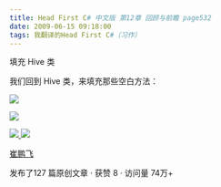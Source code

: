 ```yaml
---
title: Head First C# 中文版 第12章 回顾与前瞻 page532
date: 2009-06-15 09:18:00
tags: 我翻译的Head First C#（习作）
---
```

填充  Hive  类

  

我们回到  Hive  类，来填充那些空白方法：

  

![](https://p-blog.csdn.net/images/p_blog_csdn_net/cuipengfei1/EntryImages/20090615/2009-06-15_09-00-13.jpg)

![](https://p-blog.csdn.net/images/p_blog_csdn_net/cuipengfei1/EntryImages/20090615/2009-06-15_09-10-51.jpg)



[ ![](https://profile.csdnimg.cn/5/2/5/3_cuipengfei1)
![](https://g.csdnimg.cn/static/user-reg-year/1x/11.png)
](https://blog.csdn.net/cuipengfei1)

[ 崔鹏飞 ](https://blog.csdn.net/cuipengfei1)

发布了127 篇原创文章  ·  获赞 8  ·  访问量 74万+

